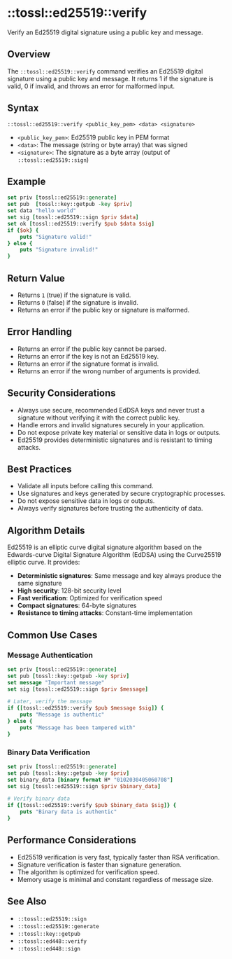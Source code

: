 # ::tossl::ed25519::verify

Verify an Ed25519 digital signature using a public key and message.

## Overview

The `::tossl::ed25519::verify` command verifies an Ed25519 digital signature using a public key and message. It returns 1 if the signature is valid, 0 if invalid, and throws an error for malformed input.

## Syntax

```
::tossl::ed25519::verify <public_key_pem> <data> <signature>
```

- `<public_key_pem>`: Ed25519 public key in PEM format
- `<data>`: The message (string or byte array) that was signed
- `<signature>`: The signature as a byte array (output of `::tossl::ed25519::sign`)

## Example

```tcl
set priv [tossl::ed25519::generate]
set pub  [tossl::key::getpub -key $priv]
set data "hello world"
set sig [tossl::ed25519::sign $priv $data]
set ok [tossl::ed25519::verify $pub $data $sig]
if {$ok} {
    puts "Signature valid!"
} else {
    puts "Signature invalid!"
}
```

## Return Value

- Returns `1` (true) if the signature is valid.
- Returns `0` (false) if the signature is invalid.
- Returns an error if the public key or signature is malformed.

## Error Handling

- Returns an error if the public key cannot be parsed.
- Returns an error if the key is not an Ed25519 key.
- Returns an error if the signature format is invalid.
- Returns an error if the wrong number of arguments is provided.

## Security Considerations

- Always use secure, recommended EdDSA keys and never trust a signature without verifying it with the correct public key.
- Handle errors and invalid signatures securely in your application.
- Do not expose private key material or sensitive data in logs or outputs.
- Ed25519 provides deterministic signatures and is resistant to timing attacks.

## Best Practices

- Validate all inputs before calling this command.
- Use signatures and keys generated by secure cryptographic processes.
- Do not expose sensitive data in logs or outputs.
- Always verify signatures before trusting the authenticity of data.

## Algorithm Details

Ed25519 is an elliptic curve digital signature algorithm based on the Edwards-curve Digital Signature Algorithm (EdDSA) using the Curve25519 elliptic curve. It provides:

- **Deterministic signatures**: Same message and key always produce the same signature
- **High security**: 128-bit security level
- **Fast verification**: Optimized for verification speed
- **Compact signatures**: 64-byte signatures
- **Resistance to timing attacks**: Constant-time implementation

## Common Use Cases

### Message Authentication
```tcl
set priv [tossl::ed25519::generate]
set pub [tossl::key::getpub -key $priv]
set message "Important message"
set sig [tossl::ed25519::sign $priv $message]

# Later, verify the message
if {[tossl::ed25519::verify $pub $message $sig]} {
    puts "Message is authentic"
} else {
    puts "Message has been tampered with"
}
```

### Binary Data Verification
```tcl
set priv [tossl::ed25519::generate]
set pub [tossl::key::getpub -key $priv]
set binary_data [binary format H* "0102030405060708"]
set sig [tossl::ed25519::sign $priv $binary_data]

# Verify binary data
if {[tossl::ed25519::verify $pub $binary_data $sig]} {
    puts "Binary data is authentic"
}
```

## Performance Considerations

- Ed25519 verification is very fast, typically faster than RSA verification.
- Signature verification is faster than signature generation.
- The algorithm is optimized for verification speed.
- Memory usage is minimal and constant regardless of message size.

## See Also
- `::tossl::ed25519::sign`
- `::tossl::ed25519::generate`
- `::tossl::key::getpub`
- `::tossl::ed448::verify`
- `::tossl::ed448::sign` 